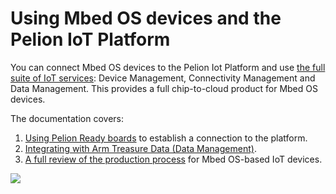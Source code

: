 # Using Mbed OS devices and the Pelion IoT Platform

You can connect Mbed OS devices to the Pelion Iot Platform and use [the full suite of IoT services](https://cloud.mbed.com/): Device Management, Connectivity Management and Data Management. This provides a full chip-to-cloud product for Mbed OS devices.

The documentation covers:

1. [Using Pelion Ready boards](../mbed-os-pelion/device-management-for-mbed-os.html) to establish a connection to the platform.
1. [Integrating with Arm Treasure Data (Data Management)](../mbed-os-pelion/integrating-with-arm-treasure-data.html).
1. [A full review of the production process](../mbed-os-pelion/going-to-production.html) for Mbed OS-based IoT devices.

<span class="images">![](https://raw.githubusercontent.com/ARMmbed/mbed-os-5-docs/development/docs/images/pelion_iot_platform.png)</span>
